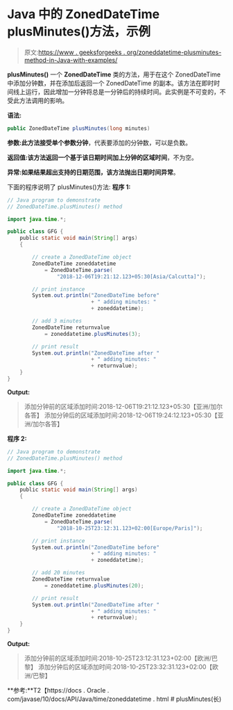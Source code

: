 # Java 中的 ZonedDateTime plusMinutes()方法，示例

> 原文:[https://www . geeksforgeeks . org/zoneddatetime-plusminutes-method-in-Java-with-examples/](https://www.geeksforgeeks.org/zoneddatetime-plusminutes-method-in-java-with-examples/)

**plusMinutes()** 一个 **ZonedDateTime** 类的方法，用于在这个 ZonedDateTime 中添加分钟数，并在添加后返回一个 ZonedDateTime 的副本。该方法在即时时间线上运行，因此增加一分钟将总是一分钟后的持续时间。此实例是不可变的，不受此方法调用的影响。

**语法:**

```java
public ZonedDateTime plusMinutes(long minutes)

```

**参数:**此方法接受单个参数**分钟**，代表要添加的分钟数，可以是负数。

**返回值:**该方法返回一个基于该日期时间加上分钟的**区域时间**，不为空。

**异常:**如果结果超出支持的日期范围，该方法抛出**日期时间异常**。

下面的程序说明了 plusMinutes()方法:
**程序 1:**

```java
// Java program to demonstrate
// ZonedDateTime.plusMinutes() method

import java.time.*;

public class GFG {
    public static void main(String[] args)
    {

        // create a ZonedDateTime object
        ZonedDateTime zoneddatetime
            = ZonedDateTime.parse(
                "2018-12-06T19:21:12.123+05:30[Asia/Calcutta]");

        // print instance
        System.out.println("ZonedDateTime before"
                           + " adding minutes: "
                           + zoneddatetime);

        // add 3 minutes
        ZonedDateTime returnvalue
            = zoneddatetime.plusMinutes(3);

        // print result
        System.out.println("ZonedDateTime after "
                           + " adding minutes: "
                           + returnvalue);
    }
}
```

**Output:**

> 添加分钟前的区域添加时间:2018-12-06T19:21:12.123+05:30【亚洲/加尔各答】
> 添加分钟后的区域添加时间:2018-12-06T19:24:12.123+05:30【亚洲/加尔各答】

**程序 2:**

```java
// Java program to demonstrate
// ZonedDateTime.plusMinutes() method

import java.time.*;

public class GFG {
    public static void main(String[] args)
    {

        // create a ZonedDateTime object
        ZonedDateTime zoneddatetime
            = ZonedDateTime.parse(
                "2018-10-25T23:12:31.123+02:00[Europe/Paris]");

        // print instance
        System.out.println("ZonedDateTime before"
                           + " adding minutes: "
                           + zoneddatetime);

        // add 20 minutes
        ZonedDateTime returnvalue
            = zoneddatetime.plusMinutes(20);

        // print result
        System.out.println("ZonedDateTime after "
                           + " adding minutes: "
                           + returnvalue);
    }
}
```

**Output:**

> 添加分钟前的区域添加时间:2018-10-25T23:12:31.123+02:00【欧洲/巴黎】
> 添加分钟后的区域添加时间:2018-10-25T23:32:31.123+02:00【欧洲/巴黎】

**参考:**T2【https://docs . Oracle . com/javase/10/docs/API/Java/time/zoneddatetime . html # plusMinutes(长)